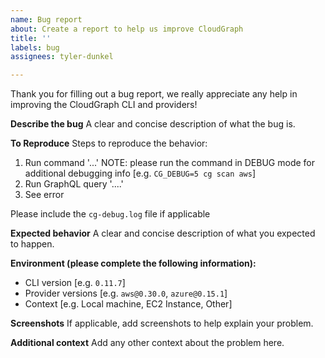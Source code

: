 ```yaml
---
name: Bug report
about: Create a report to help us improve CloudGraph
title: ''
labels: bug
assignees: tyler-dunkel

---
```


Thank you for filling out a bug report, we really appreciate any help in improving the CloudGraph CLI and providers!

**Describe the bug**
A clear and concise description of what the bug is.

**To Reproduce**
Steps to reproduce the behavior:
1. Run command '...' NOTE: please run the command in DEBUG mode for additional debugging info [e.g. `CG_DEBUG=5 cg scan aws`]
2. Run GraphQL query '....'
4. See error

Please include the `cg-debug.log` file if applicable

**Expected behavior**
A clear and concise description of what you expected to happen.

**Environment (please complete the following information):**
 - CLI version [e.g. `0.11.7`]
 - Provider versions [e.g. `aws@0.30.0`, `azure@0.15.1`]
 - Context [e.g. Local machine, EC2 Instance, Other]

**Screenshots**
If applicable, add screenshots to help explain your problem.

**Additional context**
Add any other context about the problem here.
